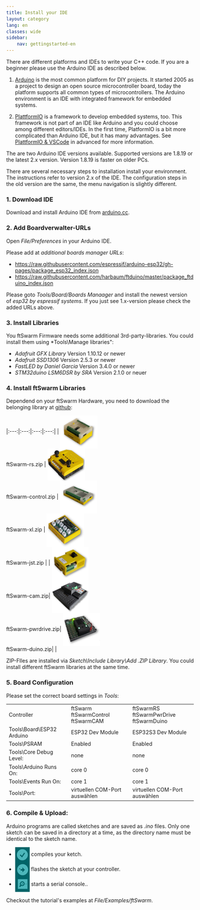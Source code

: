```yaml
---
title: Install your IDE 
layout: category
lang: en
classes: wide
sidebar:
    nav: gettingstarted-en
---
```


There are different platforms and IDEs to write your C++ code. If you are a beginner please use the Arduino IDE as described below.

1. [Arduino](https://www.arduino.cc/)
   is the most common platform for DIY projects. It started 2005 as a project to design an open source microcontroller board, 
   today the platform supports all common types of microcontrollers. The Arduino environment is an IDE with integrated framework for embedded systems.

2. [PlattformIO](https://platformio.org)
   is a framework to develop embedded systems, too. This framework is not part of an IDE like Arduino and you could choose among different editors/IDEs. In the first time, PlatformIO is a bit more complicated than Arduino IDE, but it has many advantages. See [PlattformIO & VSCode](/en/gettingstarted/PlatformIO.md) in advanced for more information.

The are two Arduino IDE versions available. Supported versions are 1.8.19 or the latest 2.x version. Version 1.8.19 is faster on older PCs.

There are several necessary steps to installation install your environment. The instructions refer to version 2.x of the IDE. The configuration steps in the old version are the same, the menu navigation is slightly different.

### 1. Download IDE

Download and install Arduino IDE from [arduino.cc](https://www.arduino.cc/en/software).

### 2. Add Boardverwalter-URLs

Open *File/Preferences* in your Arduino IDE.

Please add at *additional boards manager URLs*:
   - https://raw.githubusercontent.com/espressif/arduino-esp32/gh-pages/package_esp32_index.json
   - https://raw.githubusercontent.com/harbaum/ftduino/master/package_ftduino_index.json

Please goto *Tools/Board/Boards Manaager* and install the newest version of *esp32 by espressif systems*. If you just see 1.x-version please check the added URLs above.

### 3. Install Libraries

You ftSwarm Firmware needs some additional 3rd-party-libraries. You could install them using *Tools\Manage libraries":

- *Adafruit GFX Library* Version 1.10.12 or newer
- *Adafruit SSD1306* Version 2.5.3 or newer
- *FastLED by Daniel Garcia* Version 3.4.0 or newer
- *STM32duino LSM6DSR by SRA* Version 2.1.0 or neuer

### 4. Install ftSwarm Libraries

Dependend on your ftSwarm Hardware, you need to download the belonging library at <a href="https://github.com/elektrofuzzis/ftSwarm/releases">github</a>:

|:---:|:---:|:---:|:---:|
| <img alt="ftSwarmRS" src="/assets/img/ftSwarmRS.png" width="100"><br>ftSwarm-rs.zip | <img alt="ftSwarmControl" src="/assets/img/ftSwarmControl.png" width="100"><br>ftSwarm-control.zip | <img alt="ftSwarmXL" src="/assets/img/ftSwarmXL.png" width="100"><br>ftSwarm-xl.zip | <img alt="ftSwarmJST" src="/assets/img/ftSwarm.png" width="100"><br>ftSwarm-jst.zip | 
| <img alt="ftSwarmCAM" src="/assets/img/ftSwarmCAM.png" width="100"><br>ftSwarm-cam.zip| <img alt="ftSwarmPwrDrive" src="/assets/img/ftSwarmPwrDrive.png" width="100"><br>ftSwarm-pwrdrive.zip| <img alt="ftSwarmDuino" src="/assets/img/ftSwarmDuino.png" width="100"><br>ftSwarm-duino.zip| |

ZIP-FIles are installed via *Sketch\Include Library\Add .ZIP Library*. You could install different ftSwarm libraries at the same time.

### 5. Board Configuration

Please set the correct board settings in *Tools*:

<table>
   <tr>
      <td>Controller</td>
      <td>ftSwarm<br>ftSwarmControl<br>ftSwarmCAM</td>
      <td>ftSwarmRS<br>ftSwarmPwrDrive<br>ftSwarmDuino</td>
   </tr>
   <tr>
      <td>Tools\Board\ESP32 Arduino</td>
      <td>ESP32 Dev Module</td>
      <td>ESP32S3 Dev Module</td>
   </tr>
   <tr>
      <td>Tools\PSRAM</td>
      <td>Enabled</td><td>Enabled</td>
   </tr>
   <tr>
      <td>Tools\Core Debug Level:</td>
      <td>none</td>
      <td>none</td>
   </tr>
   <tr>
      <td>Tools\Arduino Runs On:</td>
      <td>core 0</td>
      <td>core 0</td>
   </tr>
   <tr>
      <td>Tools\Events Run On:</td>
      <td>core 1</td>
      <td>core 1</td>
   </tr>
   <tr>
      <td>Tools\Port:</td>
      <td>virtuellen COM-Port auswählen</td>
      <td>virtuellen COM-Port auswählen</td>
   </tr>
</table>
 
### 6. Compile & Upload:

Arduino programs are called sketches and are saved as *.ino* files. Only one sketch can be saved in a directory at a time, as the directory name must be identical to the sketch name.

<style>
img { vertical-align: middle;important! }
</style>

- ![build](/assets/img/arduino_compile.png) compiles your ketch.
- ![upload](/assets/img/arduino_upload.png) flashes the sketch at your controller.
- ![serial](/assets/img/arduino_serial.png) starts a serial console..

Checkout the tutorial's examples at *File/Examples/ftSwarm*.
